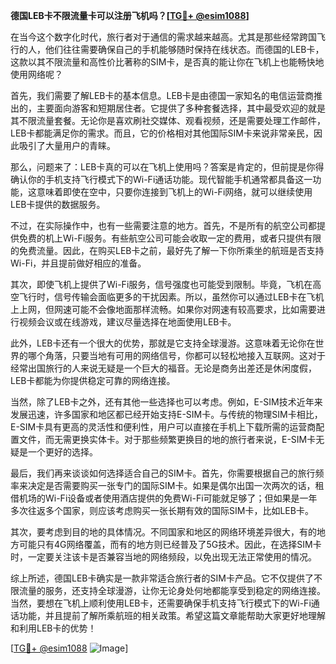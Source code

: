 **德国LEB卡不限流量卡可以注册飞机吗？[[TG💪+ @esim1088](https://t.me/s/esim1088)]**

在当今这个数字化时代，旅行者对于通信的需求越来越高。尤其是那些经常跨国飞行的人，他们往往需要确保自己的手机能够随时保持在线状态。而德国的LEB卡，这款以其不限流量和高性价比著称的SIM卡，是否真的能让你在飞机上也能畅快地使用网络呢？

首先，我们需要了解LEB卡的基本信息。LEB卡是由德国一家知名的电信运营商推出的，主要面向游客和短期居住者。它提供了多种套餐选择，其中最受欢迎的就是其不限流量套餐。无论你是喜欢刷社交媒体、观看视频，还是需要处理工作邮件，LEB卡都能满足你的需求。而且，它的价格相对其他国际SIM卡来说非常亲民，因此吸引了大量用户的青睐。

那么，问题来了：LEB卡真的可以在飞机上使用吗？答案是肯定的，但前提是你得确认你的手机支持飞行模式下的Wi-Fi通话功能。现代智能手机通常都具备这一功能，这意味着即使在空中，只要你连接到飞机上的Wi-Fi网络，就可以继续使用LEB卡提供的数据服务。

不过，在实际操作中，也有一些需要注意的地方。首先，不是所有的航空公司都提供免费的机上Wi-Fi服务。有些航空公司可能会收取一定的费用，或者只提供有限的免费流量。因此，在购买LEB卡之前，最好先了解一下你所乘坐的航班是否支持Wi-Fi，并且提前做好相应的准备。

其次，即使飞机上提供了Wi-Fi服务，信号强度也可能受到限制。毕竟，飞机在高空飞行时，信号传输会面临更多的干扰因素。所以，虽然你可以通过LEB卡在飞机上上网，但网速可能不会像地面那样流畅。如果你对网速有较高要求，比如需要进行视频会议或在线游戏，建议尽量选择在地面使用LEB卡。

此外，LEB卡还有一个很大的优势，那就是它支持全球漫游。这意味着无论你在世界的哪个角落，只要当地有可用的网络信号，你都可以轻松地接入互联网。这对于经常出国旅行的人来说无疑是一个巨大的福音。无论是商务出差还是休闲度假，LEB卡都能为你提供稳定可靠的网络连接。

当然，除了LEB卡之外，还有其他一些选择也可以考虑。例如，E-SIM技术近年来发展迅速，许多国家和地区都已经开始支持E-SIM卡。与传统的物理SIM卡相比，E-SIM卡具有更高的灵活性和便利性，用户可以直接在手机上下载所需的运营商配置文件，而无需更换实体卡。对于那些频繁更换目的地的旅行者来说，E-SIM卡无疑是一个更好的选择。

最后，我们再来谈谈如何选择适合自己的SIM卡。首先，你需要根据自己的旅行频率来决定是否需要购买一张专门的国际SIM卡。如果是偶尔出国一次两次的话，租借机场的Wi-Fi设备或者使用酒店提供的免费Wi-Fi可能就足够了；但如果是一年多次往返多个国家，则应该考虑购买一张长期有效的国际SIM卡，比如LEB卡。

其次，要考虑到目的地的具体情况。不同国家和地区的网络环境差异很大，有的地方可能只有4G网络覆盖，而有的地方则已经普及了5G技术。因此，在选择SIM卡时，一定要关注该卡是否兼容当地的网络频段，以免出现无法正常使用的情况。

综上所述，德国LEB卡确实是一款非常适合旅行者的SIM卡产品。它不仅提供了不限流量的服务，还支持全球漫游，让你无论身处何地都能享受到稳定的网络连接。当然，要想在飞机上顺利使用LEB卡，还需要确保手机支持飞行模式下的Wi-Fi通话功能，并且提前了解所乘航班的相关政策。希望这篇文章能帮助大家更好地理解和利用LEB卡的优势！

[[TG💪+ @esim1088](https://t.me/s/esim1088) ![Image](https://i.postimg.cc/4NQfJmqS/Snipaste-2025-05-13-00-14-12.png)]